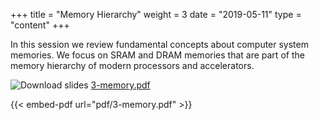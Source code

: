 +++
title = "Memory Hierarchy"
weight = 3
date = "2019-05-11"
type = "content"
+++

In this session we review fundamental concepts about computer system memories.
We focus on SRAM and DRAM memories that are part of the memory hierarchy of modern
processors and accelerators.

![Download slides](../../images/pdf_web.png) [3-memory.pdf](../../pdf/3-memory.pdf)

{{< embed-pdf url="pdf/3-memory.pdf" >}}